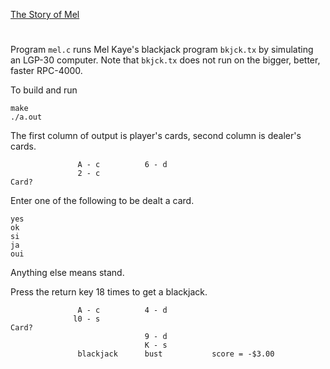 [The Story of Mel](https://georgeweigt.github.io/nather.pdf)

#

Program `mel.c` runs Mel Kaye's blackjack program `bkjck.tx` by simulating an LGP-30 computer.
Note that `bkjck.tx` does not run on the bigger, better, faster RPC-4000.

To build and run

```
make
./a.out
```

The first column of output is player's cards, second column is dealer's cards.

```
               A - c          6 - d
               2 - c
Card?
```

Enter one of the following to be dealt a card.

```
yes
ok
si
ja
oui
```

Anything else means stand.

Press the return key 18 times to get a blackjack.

```
               A - c          4 - d
              l0 - s
Card? 
                              9 - d
                              K - s
               blackjack      bust           score = -$3.00
```
